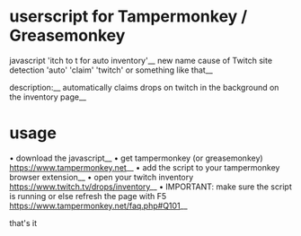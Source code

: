 # userscript for Tampermonkey / Greasemonkey

javascript 'itch to t for auto inventory'__
new name cause of Twitch site detection 'auto' 'claim' 'twitch' or something like that__

description:__
automatically claims drops on twitch in the background on the inventory page__

# usage

• download the javascript__
• get tampermonkey (or greasemonkey) https://www.tampermonkey.net__
• add the script to your tampermonkey browser extension__
• open your twitch inventory https://www.twitch.tv/drops/inventory__
• IMPORTANT: make sure the script is running or else refresh the page with F5 https://www.tampermonkey.net/faq.php#Q101__

that's it